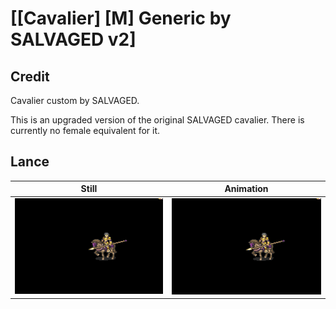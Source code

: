 # [\[Cavalier\] \[M\] Generic by SALVAGED v2]

## Credit

Cavalier custom by SALVAGED.

This is an upgraded version of the original SALVAGED cavalier. There is currently no female equivalent for it.
	
## Lance

| Still | Animation |
| :---: | :-------: |
| ![Lance still](./Lance_000.png) | ![Lance animation](./Lance.gif) |
